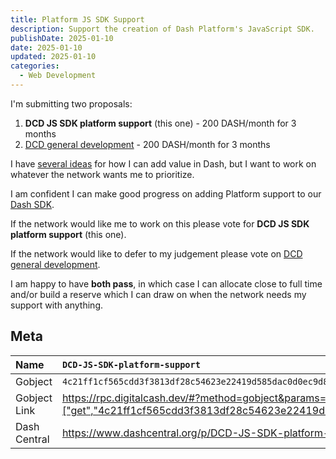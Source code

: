 ```yaml
---
title: Platform JS SDK Support
description: Support the creation of Dash Platform's JavaScript SDK.
publishDate: 2025-01-10
date: 2025-01-10
updated: 2025-01-10
categories:
  - Web Development
---
```


I'm submitting two proposals:

1. **DCD JS SDK platform support** (this one) - 200 DASH/month for 3 months
2. [DCD general development](https://digitalcash.dev/proposals/dcd-general-development/) -
   200 DASH/month for 3 months

I have [several ideas](https://digitalcash.dev/proposals/) for how I can
add value in Dash, but I want to work on whatever the network wants me to
prioritize.

I am confident I can make good progress on adding Platform support to our
[Dash SDK](https://github.com/dashhive/).

If the network would like me to work on this please vote for **DCD JS SDK
platform support** (this one).

If the network would like to defer to my judgement please vote on
[DCD general development](https://digitalcash.dev/proposals/dcd-general-development/).

I am happy to have **both pass**, in which case I can allocate close to full
time and/or build a reserve which I can draw on when the network needs my
support with anything.

## Meta

| Name         | `DCD-JS-SDK-platform-support`                                                                                                           |
| :----------- | :-------------------------------------------------------------------------------------------------------------------------------------- |
| Gobject      | `4c21ff1cf565cdd3f3813df28c54623e22419d585dac0d0ec9d843891046cce4`                                                                      |
| Gobject Link | <https://rpc.digitalcash.dev/#?method=gobject&params=["get","4c21ff1cf565cdd3f3813df28c54623e22419d585dac0d0ec9d843891046cce4"]&submit> |
| Dash Central | <https://www.dashcentral.org/p/DCD-JS-SDK-platform-support>                                                                             |
